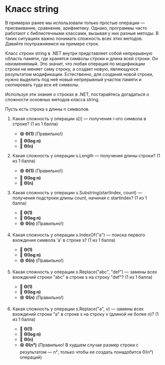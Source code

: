 # Класс string

В примерах ранее мы использовали только простые операции — присваивание, сравнение, арифметику. Однако, программы часто работают с библиотечными классами, вызывая у них разные методы. В таких ситуациях важно понимать сложность всех этих методов. Давайте поупражняемся на примере строк.

Класс строки string в .NET внутри представляет собой непрерывную область памяти, где хранятся символы строки и длина всей строки. Он неизменяемый. Это значит, что любая операция по модификации строки не меняет саму строку, а создает новую, являющуюся результатом модификации. Естественно, для создания новой строки, нужно выделить под неё новый непрерывный участок памяти и скопировать туда все её символы.

Используя эти знания о строках в .NET, постарайтесь догадаться о сложности основных методов класса string.

Пусть есть строка s длины n символов.

1. Какая сложность у операции s[i] — получения i-ого символа в строке? (1 из 1 балла)
   * 🟢 **Θ(1)** (Правильно!)
   * 🔴 **Θ(log n)**
   * 🔴 **Θ(n)**


2. Какая сложность у операции s.Length — получения длины строки? (1 из 1 балла)
   * 🟢 **Θ(1)** (Правильно!)
   * 🔴 **Θ(log n)**
   * 🔴 **Θ(n)**


3. Какая сложность у операции s.Substring(startIndex, count) — получения подстроки длины count, начиная с startindex? (1 из 1 балла)
   * 🔴 **Θ(1)**
   * 🔴 **Θ(log n)**
   * 🟢 **Θ(n)** (Правильно!)


4. Какая сложность у операции s.IndexOf("a") — поиска первого вхождения символа 'a' в строке s? (1 из 1 балла)
   * 🔴 **Θ(1)**
   * 🔴 **Θ(log n)**
   * 🟢 **Θ(n)** (Правильно!)


5. Какая сложность у операции s.Replace("abc", "def") — замены всех вхождений строки "abc" в строке s на строку "def"? (1 из 1 балла)
   * 🔴 **Θ(1)**
   * 🔴 **Θ(log n)**
   * 🟢 **Θ(n)** (Правильно!)


6. Какая сложность у операции s.Replace("a", v) — замены всех вхождений строки "a" в строке s на строку v (длиной не более n)? (1 из 1 балла)
   * 🔴 **Θ(1)**
   * 🔴 **Θ(log n)**
   * 🔴 **Θ(n)**
   * 🟢 **Θ(n²)** (Правильно! В худшем случае размер строки с результатом — n², только чтобы ее создать понадобится Θ(n²) операций)
